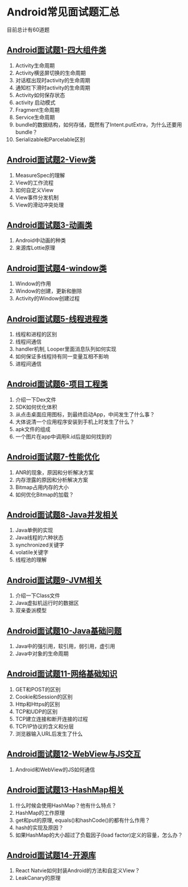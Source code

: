 # Android常见面试题汇总

目前总计有60道题

## [Android面试题1-四大组件类](Android面试题1-四大组件类.md)

1.	Activity生命周期
2.	Activity横竖屏切换的生命周期
3.	对话框出现时activity的生命周期
4.  通知栏下滑时activity的生命周期
5.  Activity如何保存状态
6.  activity 启动模式
7.  Fragment生命周期
8.  Service生命周期 
9.  bundle的数据结构，如何存储，既然有了Intent.putExtra，为什么还要用bundle？
10. Serializable和Parcelable区别

## [Android面试题2-View类](Android面试题2-View类.md)

1. MeasureSpec的理解
2. View的工作流程
3. 如何自定义View
4. View事件分发机制
5. View的滑动冲突处理

## [Android面试题3-动画类](Android面试题3-动画类.md)

1. Android中动画的种类
2. 来源库Lottie原理

## [Android面试题4-window类](Android面试题4-window类.md)

1. Window的作用
2. Window的创建，更新和删除
3. Activity的Window创建过程

## [Android面试题5-线程进程类](Android面试题5-线程进程类.md)

1.	线程和进程的区别
2.	线程间通信
3.	handler机制, Looper里面消息队列如何实现
4.	如何保证多线程持有同一变量互相不影响
5.	进程间通信

## [Android面试题6-项目工程类](Android面试题6-项目工程类.md)

1. 介绍一下Dex文件
2. SDK如何优化体积
3. 从点击桌面应用图标，到最终启动App，中间发生了什么事？
4. 大体说清一个应用程序安装到手机上时发生了什么？
5. apk文件的组成
6. 一个图片在app中调用R.id后是如何找到的

## [Android面试题7-性能优化](Android面试题7-性能优化.md)

1. ANR的现象，原因和分析解决方案
2. 内存泄露的原因和分析解决方案
3. Bitmap占用内存的大小
4. 如何优化Bitmap的加载？

## [Android面试题8-Java并发相关](Android面试题8-Java并发相关.md)

1. Java单例的实现
2. Java线程的六种状态
3. synchronized关键字
4. volatile关键字
5. 线程池的理解

## [Android面试题9-JVM相关](Android面试题9-JVM相关.md)

1. 介绍一下Class文件
2. Java虚拟机运行时的数据区
3. 双亲委派模型

## [Android面试题10-Java基础问题](Android面试题10-Java基础问题.md)

1. Java中的强引用，软引用，弱引用，虚引用
2. Java中对象的生命周期

## [Android面试题11-网络基础知识](Android面试题11-网络基础知识.md)

1. GET和POST的区别
2. Cookie和Session的区别
3. Http和Https的区别
4. TCP和UDP的区别
5. TCP建立连接和断开连接的过程
6. TCP/IP协议的含义和分层
7. 浏览器输入URL后发生了什么

## [Android面试题12-WebView与JS交互](Android面试题12-WebView与JS交互.md)

1. Android和WebView的JS如何通信

## [Android面试题13-HashMap相关](Android面试题13-HashMap相关.md)

1. 什么时候会使用HashMap？他有什么特点？
2. HashMap的工作原理
3. get和put的原理, equals()和hashCode()的都有什么作用？
4. hash的实现及原因？
5. 如果HashMap的大小超过了负载因子(load factor)定义的容量，怎么办？

## [Android面试题14-开源库](Android面试题14-开源库.md)

1. React Natvie如何封装Android的方法和自定义View？
2. LeakCanary的原理